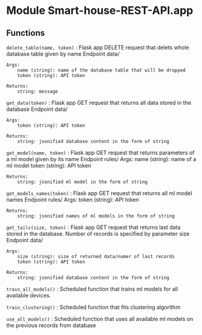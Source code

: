 Module Smart-house-REST-API.app
===============================

Functions
---------

    
`delete_table(name, token)`
:   Flask app DELETE request that delets whole database table given by name
    Endpoint data/
    
    Args:
        name (string): name of the database table that will be dropped
        token (string): API token
    
    Returns:
        string: message

    
`get_data(token)`
:   Flask app GET request that returns all data stored in the database
    Endpoint data/    
    
    Args:
        token (string): API token
    
    Returns:
        string: jsonified database content in the form of string

    
`get_model(name, token)`
:   Flask app GET request that returns parameters of a ml model given by its name
    Endpoint rules/
    Args:
        name (string): name of a ml model
        token (string): API token
    
    Returns:
        string: jsonified ml model in the form of string

    
`get_models_names(token)`
:   Flask app GET request that returns all ml model names
    Endpoint rules/
    Args:
        token (string): API token
    
    Returns:
        string: jsonified names of ml models in the form of string

    
`get_tails(size, token)`
:   Flask app GET request that returns last data stored in the database.
    Number of records is specified by parameter size
    Endpoint data/
    
    Args:
        size (string): size of returned data/numer of last records
        token (string): API token
    
    Returns:
        string: jsonified database content in the form of string

    
`train_all_models()`
:   Scheduled function that trains ml models for all available devices.

    
`train_clustering()`
:   Scheduled function that fits clustering algorithm

    
`use_all_models()`
:   Scheduled function that uses all available ml models on the previous records from database